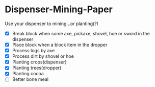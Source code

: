
# Dispenser-Mining-Paper

Use your dispenser to mining...or planting(?)  

- [x] Break block when some axe, pickaxe, shovel, hoe or sword in the dispenser
- [x] Place block when a block item in the dropper
- [x] Process logs by axe
- [x] Process dirt by shovel or hoe
- [x] Planting crops(dispenser)
- [x] Planting trees(dropper)
- [x] Planting cocoa
- [ ] Better bone meal

